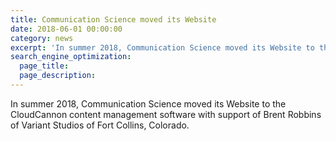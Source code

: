 ```yaml
---
title: Communication Science moved its Website
date: 2018-06-01 00:00:00
category: news
excerpt: 'In summer 2018, Communication Science moved its Website to the CloudCannon content management software with support of Brent Robbins of Variant Studios of Fort Collins, Colorado.'
search_engine_optimization:
  page_title: 
  page_description:
---
```


In summer 2018, Communication Science moved its Website to the CloudCannon content management software with support of Brent Robbins of Variant Studios of Fort Collins, Colorado.